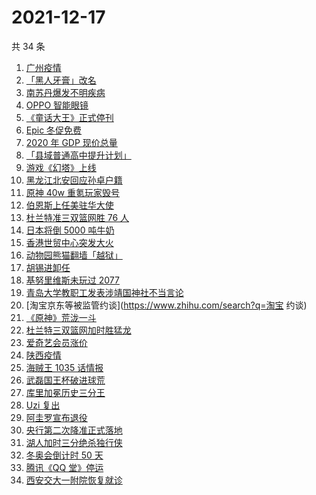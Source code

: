 # 2021-12-17

共 34 条

<!-- BEGIN -->
<!-- 最后更新时间 Fri Dec 17 2021 15:09:26 GMT+0800 (China Standard Time) -->

1. [广州疫情](https://www.zhihu.com/search?q=广州疫情)
1. [「黑人牙膏」改名](https://www.zhihu.com/search?q=黑人牙膏)
1. [南苏丹爆发不明疾病](https://www.zhihu.com/search?q=南苏丹)
1. [OPPO 智能眼镜](https://www.zhihu.com/search?q=oppo)
1. [《童话大王》正式停刊](https://www.zhihu.com/search?q=童话大王)
1. [Epic 冬促免费](https://www.zhihu.com/search?q=epic)
1. [2020 年 GDP 现价总量](https://www.zhihu.com/search?q=2020GDP)
1. [「县域普通高中提升计划」](https://www.zhihu.com/search?q=县域普通高中)
1. [游戏《幻塔》上线](https://www.zhihu.com/search?q=幻塔)
1. [黑龙江北安回应孙卓户籍](https://www.zhihu.com/search?q=孙卓)
1. [原神 40w 重氪玩家毁号](https://www.zhihu.com/search?q=原神)
1. [伯恩斯上任美驻华大使](https://www.zhihu.com/search?q=美国驻华大使)
1. [杜兰特准三双篮网胜 76 人](https://www.zhihu.com/search?q=篮网)
1. [日本将倒 5000 吨牛奶](https://www.zhihu.com/search?q=日本倒奶)
1. [香港世贸中心突发大火](https://www.zhihu.com/search?q=香港世贸中心)
1. [动物园熊猫翻墙「越狱」](https://www.zhihu.com/search?q=熊猫翻墙)
1. [胡锡进卸任](https://www.zhihu.com/search?q=胡锡进)
1. [基努里维斯未玩过 2077](https://www.zhihu.com/search?q=赛博朋克2077)
1. [青岛大学教职工发表涉靖国神社不当言论](https://www.zhihu.com/search?q=青岛大学教职工)
1. [淘宝京东等被监管约谈](https://www.zhihu.com/search?q=淘宝 约谈)
1. [《原神》荒泷一斗](https://www.zhihu.com/search?q=原神)
1. [杜兰特三双篮网加时胜猛龙](https://www.zhihu.com/search?q=篮网)
1. [爱奇艺会员涨价](https://www.zhihu.com/search?q=爱奇艺)
1. [陕西疫情](https://www.zhihu.com/search?q=陕西)
1. [海贼王 1035 话情报](https://www.zhihu.com/search?q=海贼王)
1. [武磊国王杯破进球荒](https://www.zhihu.com/search?q=武磊)
1. [库里加冕历史三分王](https://www.zhihu.com/search?q=库里)
1. [Uzi 复出](https://www.zhihu.com/search?q=uzi)
1. [阿圭罗宣布退役](https://www.zhihu.com/search?q=阿圭罗)
1. [央行第二次降准正式落地](https://www.zhihu.com/search?q=央行降准)
1. [湖人加时三分绝杀独行侠](https://www.zhihu.com/search?q=湖人)
1. [冬奥会倒计时 50 天](https://www.zhihu.com/search?q=冬奥会)
1. [腾讯《QQ 堂》停运](https://www.zhihu.com/search?q=QQ堂)
1. [西安交大一附院恢复就诊](https://www.zhihu.com/search?q=西安交大一附院)

<!-- END -->
